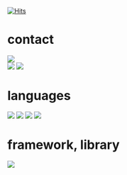[![Hits](https://hits.seeyoufarm.com/api/count/incr/badge.svg?url=https%3A%2F%2Fgithub.com%2Fsparrowscout&count_bg=%23004FB0&title_bg=%23949494&icon=&icon_color=%23E7E7E7&title=hits&edge_flat=false)](https://hits.seeyoufarm.com)

# contact
<p>
    <a href="mailto:sparrowscout.0000@gmail.com"> <img src="https://img.shields.io/badge/sparrowscout.0000@gmail.com-005FF9?style=for-the-badge&logo=Mail.Ru&logoColor=ffffff"/></a>
 
  <br/>
  <a href="https://velog.io/@sparrowscout"> <img src="https://img.shields.io/badge/Velog-20C997?style=for-the-badge&logo=Velog&logoColor=ffffff"/></a>
  <a href="https://github.com/sparrowscout?tab=repositories"> <img src="https://img.shields.io/badge/GitHub-181717?style=for-the-badge&logo=GitHub&logoColor=ffffff"/></a>
  
  </p>

# languages
<p>
  

   <img src="https://img.shields.io/badge/HTML-E34F26?style=for-the-badge&logo=HTML5&logoColor=white">
    <img src="https://img.shields.io/badge/CSS-1572B6?style=for-the-badge&logo=CSS3&logoColor=white">

<img src="https://img.shields.io/badge/JavaScript-F7DF1E?style=for-the-badge&logo=JavaScript&logoColor=000000"/>
  <img src="https://img.shields.io/badge/TypeScript-3178C6?style=for-the-badge&logo=TypeScript&logoColor=ffffff"/>
  </p>

# framework, library
  <img src="https://img.shields.io/badge/React-61DAFB?style=for-the-badge&logo=React&logoColor=000000"/>
<!--
**sparrowscout/sparrowscout** is a ✨ _special_ ✨ repository because its `README.md` (this file) appears on your GitHub profile.

Here are some ideas to get you started:

- 🔭 I’m currently working on ...
- 🌱 I’m currently learning ...
- 👯 I’m looking to collaborate on ...
- 🤔 I’m looking for help with ...
- 💬 Ask me about ...
- 📫 How to reach me: ...
- 😄 Pronouns: ...
- ⚡ Fun fact: ...
-->
